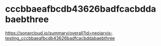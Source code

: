 # cccbbaeafbcdb43626badfcacbddabaebthree
https://sonarcloud.io/summary/overall?id=neojarvis-testing_cccbbaeafbcdb43626badfcacbddabaebthree

